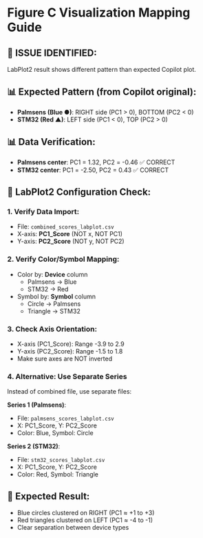# Figure C Visualization Mapping Guide

## 🚨 ISSUE IDENTIFIED:
LabPlot2 result shows different pattern than expected Copilot plot.

## 📊 Expected Pattern (from Copilot original):
- **Palmsens (Blue ●)**: RIGHT side (PC1 > 0), BOTTOM (PC2 < 0)
- **STM32 (Red ▲)**: LEFT side (PC1 < 0), TOP (PC2 > 0)

## 📊 Data Verification:
- **Palmsens center**: PC1 = 1.32, PC2 = -0.46 ✅ CORRECT
- **STM32 center**: PC1 = -2.50, PC2 = 0.43 ✅ CORRECT

## 🔧 LabPlot2 Configuration Check:

### 1. Verify Data Import:
- File: `combined_scores_labplot.csv`
- X-axis: **PC1_Score** (NOT x, NOT PC1)
- Y-axis: **PC2_Score** (NOT y, NOT PC2)

### 2. Verify Color/Symbol Mapping:
- Color by: **Device** column
  - Palmsens → Blue
  - STM32 → Red
- Symbol by: **Symbol** column
  - Circle → Palmsens
  - Triangle → STM32

### 3. Check Axis Orientation:
- X-axis (PC1_Score): Range -3.9 to 2.9
- Y-axis (PC2_Score): Range -1.5 to 1.8
- Make sure axes are NOT inverted

### 4. Alternative: Use Separate Series
Instead of combined file, use separate files:

**Series 1 (Palmsens)**:
- File: `palmsens_scores_labplot.csv`
- X: PC1_Score, Y: PC2_Score
- Color: Blue, Symbol: Circle

**Series 2 (STM32)**:
- File: `stm32_scores_labplot.csv`  
- X: PC1_Score, Y: PC2_Score
- Color: Red, Symbol: Triangle

## 🎯 Expected Result:
- Blue circles clustered on RIGHT (PC1 ≈ +1 to +3)
- Red triangles clustered on LEFT (PC1 ≈ -4 to -1)
- Clear separation between device types
